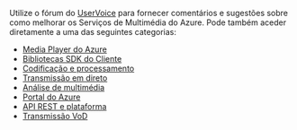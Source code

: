 Utilize o fórum do [UserVoice](http://go.microsoft.com/fwlink/?linkid=698785&clcid=0x409) para fornecer comentários e sugestões sobre como melhorar os Serviços de Multimédia do Azure. Pode também aceder diretamente a uma das seguintes categorias: 

- [Media Player do Azure](https://feedback.azure.com/forums/169396-media-services/category/109320-azure-media-player/)
- [Bibliotecas SDK do Cliente](https://feedback.azure.com/forums/169396-media-services/category/144435-client-sdks/)
- [Codificação e processamento](https://feedback.azure.com/forums/169396-media-services/category/144411-encoding-and-processing/)
- [Transmissão em direto](https://feedback.azure.com/forums/169396-media-services/category/144414-live-streaming/)
- [Análise de multimédia](https://feedback.azure.com/forums/169396-media-services/category/146181-media-analytics)
- [Portal do Azure](https://feedback.azure.com/forums/169396-media-services/category/144432-portal/)
- [API REST e plataforma](https://feedback.azure.com/forums/169396-media-services/category/144423-rest-api-and-platform/)
- [Transmissão VoD](https://feedback.azure.com/forums/169396-media-services/category/144429-vod-streaming/)


<!--HONumber=sep16_HO1-->


